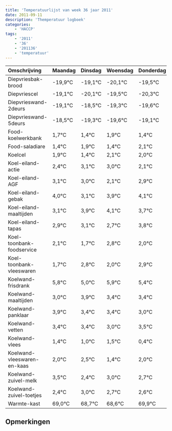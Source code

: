 ```yaml
---
title: 'Temperatuurlijst van week 36 jaar 2011'
date: 2011-09-11
description: 'Themperatuur logboek'
categories:
    - 'HACCP'
tags:
    - '2011'
    - '36'
    - '201136'
    - 'temperatuur'
---
```

|Omschrijving|Maandag|Dinsdag|Woensdag|Donderdag|Vrijdag|Zaterdag|Zondag|
|:---|:---|:---|:---|:---|:---|:---|:---|
|Diepvriesbak-brood|-19,9°C|-19,1°C|-20,1°C|-19,5°C|-20,3°C|-20,6°C|-20,1°C|
|Diepvriescel|-19,1°C|-20,1°C|-19,5°C|-20,3°C|-20,6°C|-20,1°C|-20,6°C|
|Diepvrieswand-2deurs|-19,1°C|-18,5°C|-19,3°C|-19,6°C|-19,1°C|-19,6°C|-18,9°C|
|Diepvrieswand-5deurs|-18,5°C|-19,3°C|-19,6°C|-19,1°C|-19,6°C|-18,9°C|-19,0°C|
|Food-koelwerkbank|1,7°C|1,4°C|1,9°C|1,4°C|2,1°C|2,0°C|1,1°C|
|Food-saladiare|1,4°C|1,9°C|1,4°C|2,1°C|2,0°C|1,1°C|1,9°C|
|Koelcel|1,9°C|1,4°C|2,1°C|2,0°C|1,1°C|1,9°C|2,1°C|
|Koel-eiland-actie|2,4°C|3,1°C|3,0°C|2,1°C|2,9°C|3,1°C|2,7°C|
|Koel-eiland-AGF|3,1°C|3,0°C|2,1°C|2,9°C|3,1°C|2,7°C|3,8°C|
|Koel-eiland-gebak|4,0°C|3,1°C|3,9°C|4,1°C|3,7°C|4,8°C|4,0°C|
|Koel-eiland-maaltijden|3,1°C|3,9°C|4,1°C|3,7°C|4,8°C|4,0°C|4,9°C|
|Koel-eiland-tapas|2,9°C|3,1°C|2,7°C|3,8°C|3,0°C|3,9°C|3,4°C|
|Koel-toonbank-foodservice|2,1°C|1,7°C|2,8°C|2,0°C|2,9°C|2,4°C|2,4°C|
|Koel-toonbank-vleeswaren|1,7°C|2,8°C|2,0°C|2,9°C|2,4°C|2,4°C|2,0°C|
|Koelwand-frisdrank|5,8°C|5,0°C|5,9°C|5,4°C|5,4°C|5,0°C|5,5°C|
|Koelwand-maaltijden|3,0°C|3,9°C|3,4°C|3,4°C|3,0°C|3,5°C|2,4°C|
|Koelwand-panklaar|3,9°C|3,4°C|3,4°C|3,0°C|3,5°C|2,4°C|3,0°C|
|Koelwand-vetten|3,4°C|3,4°C|3,0°C|3,5°C|2,4°C|3,0°C|2,7°C|
|Koelwand-vlees|1,4°C|1,0°C|1,5°C|0,4°C|1,0°C|0,7°C|0,6°C|
|Koelwand-vleeswaren-en-kaas|2,0°C|2,5°C|1,4°C|2,0°C|1,7°C|1,6°C|2,9°C|
|Koelwand-zuivel-melk|3,5°C|2,4°C|3,0°C|2,7°C|2,6°C|3,9°C|2,9°C|
|Koelwand-zuivel-toetjes|2,4°C|3,0°C|2,7°C|2,6°C|3,9°C|2,9°C|3,8°C|
|Warmte-kast|69,0°C|68,7°C|68,6°C|69,9°C|68,9°C|69,8°C|68,4°C|

## Opmerkingen


